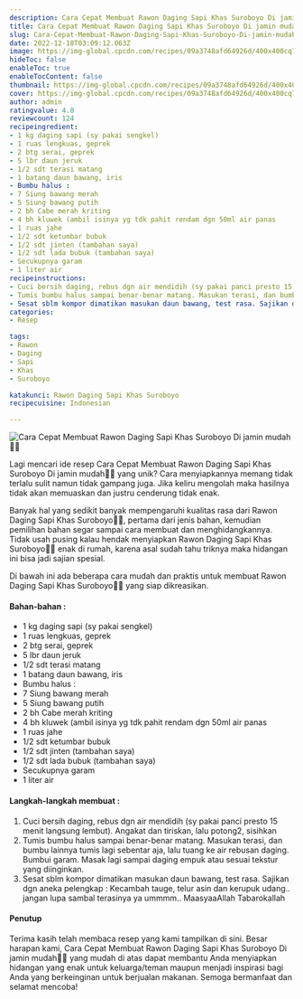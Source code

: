 ```yaml
---
description: Cara Cepat Membuat Rawon Daging Sapi Khas Suroboyo Di jamin mudah"
title: Cara Cepat Membuat Rawon Daging Sapi Khas Suroboyo Di jamin mudah
slug: Cara-Cepat-Membuat-Rawon-Daging-Sapi-Khas-Suroboyo-Di-jamin-mudah
date: 2022-12-18T03:09:12.063Z
image: https://img-global.cpcdn.com/recipes/09a3748afd64926d/400x400cq70/photo.jpg
hideToc: false
enableToc: true
enableTocContent: false
thumbnail: https://img-global.cpcdn.com/recipes/09a3748afd64926d/400x400cq70/photo.jpg
cover: https://img-global.cpcdn.com/recipes/09a3748afd64926d/400x400cq70/photo.jpg
author: admin
ratingvalue: 4.8
reviewcount: 124
recipeingredient:
- 1 kg daging sapi (sy pakai sengkel)
- 1 ruas lengkuas, geprek
- 2 btg serai, geprek
- 5 lbr daun jeruk
- 1/2 sdt terasi matang
- 1 batang daun bawang, iris
- Bumbu halus :
- 7 Siung bawang merah
- 5 Siung bawang putih
- 2 bh Cabe merah kriting
- 4 bh kluwek (ambil isinya yg tdk pahit rendam dgn 50ml air panas
- 1 ruas jahe
- 1/2 sdt ketumbar bubuk
- 1/2 sdt jinten (tambahan saya)
- 1/2 sdt lada bubuk (tambahan saya)
- Secukupnya garam
- 1 liter air
recipeinstructions:
- Cuci bersih daging, rebus dgn air mendidih (sy pakai panci presto 15 menit langsung lembut). Angakat dan tiriskan, lalu potong2, sisihkan
- Tumis bumbu halus sampai benar-benar matang. Masukan terasi, dan bumbu lainnya tumis lagi sebentar aja, lalu tuang ke air rebusan daging. Bumbui garam. Masak lagi sampai daging empuk atau sesuai tekstur yang diinginkan.
- Sesat sblm kompor dimatikan masukan daun bawang, test rasa. Sajikan dgn aneka pelengkap : Kecambah tauge, telur asin dan kerupuk udang.. jangan lupa sambal terasinya ya ummmm.. MaasyaaAllah Tabarokallah
categories:
- Resep

tags:
- Rawon
- Daging
- Sapi
- Khas
- Suroboyo

katakunci: Rawon Daging Sapi Khas Suroboyo
recipecuisine: Indonesian

---
```


![Cara Cepat Membuat Rawon Daging Sapi Khas Suroboyo Di jamin mudah👩‍🍳](https://img-global.cpcdn.com/recipes/09a3748afd64926d/400x400cq70/photo.jpg)

Lagi mencari ide resep Cara Cepat Membuat Rawon Daging Sapi Khas Suroboyo Di jamin mudah👩‍🍳 yang unik? Cara menyiapkannya memang tidak terlalu sulit namun tidak gampang juga. Jika keliru mengolah maka hasilnya tidak akan memuaskan dan justru cenderung tidak enak.

Banyak hal yang sedikit banyak mempengaruhi kualitas rasa dari Rawon Daging Sapi Khas Suroboyo👩‍🍳, pertama dari jenis bahan, kemudian pemilihan bahan segar sampai cara membuat dan menghidangkannya. Tidak usah pusing kalau hendak menyiapkan Rawon Daging Sapi Khas Suroboyo👩‍🍳 enak di rumah, karena asal sudah tahu triknya maka hidangan ini bisa jadi sajian spesial.

Di bawah ini ada beberapa cara mudah dan praktis untuk membuat Rawon Daging Sapi Khas Suroboyo👩‍🍳 yang siap dikreasikan.

<!--inarticleads1-->

#### Bahan-bahan :

- 1 kg daging sapi (sy pakai sengkel)
- 1 ruas lengkuas, geprek
- 2 btg serai, geprek
- 5 lbr daun jeruk
- 1/2 sdt terasi matang
- 1 batang daun bawang, iris
- Bumbu halus :
- 7 Siung bawang merah
- 5 Siung bawang putih
- 2 bh Cabe merah kriting
- 4 bh kluwek (ambil isinya yg tdk pahit rendam dgn 50ml air panas
- 1 ruas jahe
- 1/2 sdt ketumbar bubuk
- 1/2 sdt jinten (tambahan saya)
- 1/2 sdt lada bubuk (tambahan saya)
- Secukupnya garam
- 1 liter air

<!--inarticleads2-->

#### Langkah-langkah membuat :

1. Cuci bersih daging, rebus dgn air mendidih (sy pakai panci presto 15 menit langsung lembut). Angakat dan tiriskan, lalu potong2, sisihkan
1. Tumis bumbu halus sampai benar-benar matang. Masukan terasi, dan bumbu lainnya tumis lagi sebentar aja, lalu tuang ke air rebusan daging. Bumbui garam. Masak lagi sampai daging empuk atau sesuai tekstur yang diinginkan.
1. Sesat sblm kompor dimatikan masukan daun bawang, test rasa. Sajikan dgn aneka pelengkap : Kecambah tauge, telur asin dan kerupuk udang.. jangan lupa sambal terasinya ya ummmm.. MaasyaaAllah Tabarokallah

#### Penutup

Terima kasih telah membaca resep yang kami tampilkan di sini. Besar harapan kami, Cara Cepat Membuat Rawon Daging Sapi Khas Suroboyo Di jamin mudah👩‍🍳 yang mudah di atas dapat membantu Anda menyiapkan hidangan yang enak untuk keluarga/teman maupun menjadi inspirasi bagi Anda yang berkeinginan untuk berjualan makanan. Semoga bermanfaat dan selamat mencoba!
